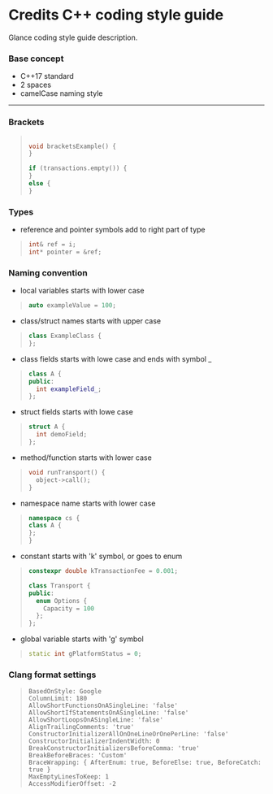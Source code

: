 # Credits C++ coding style guide

Glance coding style guide description.

### Base concept

- C++17 standard
- 2 spaces
- camelCase naming style

---

### Brackets

>```cpp
>
>void bracketsExample() {
>}
>
>if (transactions.empty()) {
>}
>else {
>}

### Types

- reference and pointer symbols add to right part of type
>```cpp
>int& ref = i;
>int* pointer = &ref;

### Naming convention

- local variables starts with lower case

>```cpp
>auto exampleValue = 100;

- class/struct names starts with upper case

>```cpp
>class ExampleClass {
>};

- class fields starts with lowe case and ends with symbol _

>```cpp
>class A {
>public:
>   int exampleField_;
>};

- struct fields starts with lowe case

>```cpp
>struct A {
>   int demoField;
>};

- method/function starts with lower case

>```cpp
>void runTransport() {
>   object->call();
>}

- namespace name starts with lower case

>```cpp
>namespace cs {
>class A {
>};
>}

- constant starts with 'k' symbol, or goes to enum

>```cpp
>constexpr double kTransactionFee = 0.001;
>
>class Transport {
>public:
>   enum Options {
>     Capacity = 100
>   };
>};

- global variable starts with 'g' symbol

>```cpp
>static int gPlatformStatus = 0;

### Clang format settings

>```
>BasedOnStyle: Google
>ColumnLimit: 180
>AllowShortFunctionsOnASingleLine: 'false'
>AllowShortIfStatementsOnASingleLine: 'false'
>AllowShortLoopsOnASingleLine: 'false'
>AlignTrailingComments: 'true'
>ConstructorInitializerAllOnOneLineOrOnePerLine: 'false'
>ConstructorInitializerIndentWidth: 0
>BreakConstructorInitializersBeforeComma: 'true'
>BreakBeforeBraces: 'Custom'
>BraceWrapping: { AfterEnum: true, BeforeElse: true, BeforeCatch: true }
>MaxEmptyLinesToKeep: 1
>AccessModifierOffset: -2
